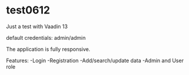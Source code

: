 # test0612
Just a test with Vaadin 13

default credentials: admin/admin

The application is fully responsive.

Features:
-Login
-Registration
-Add/search/update data
-Admin and User role
